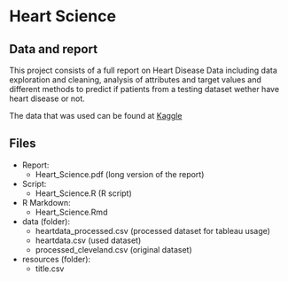 # Heart Science

## Data and report

This project consists of a full report on Heart Disease Data including data exploration and cleaning, analysis of attributes and target values and different methods to predict if patients from a testing dataset wether have heart disease or not.

The data that was used can be found at [Kaggle](https://www.kaggle.com/ronitf/heart-disease-uci)

## Files

* Report:
	* Heart_Science.pdf (long version of the report)
* Script:
	* Heart_Science.R (R script)
* R Markdown:
	* Heart_Science.Rmd
* data (folder):
	* heartdata_processed.csv (processed dataset for tableau usage)
	* heartdata.csv (used dataset)
	* processed_cleveland.csv (original dataset)
* resources (folder):
	* title.csv